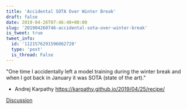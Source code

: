 ```yaml
---
title: 'Accidental SOTA Over Winter Break'
draft: false
date: 2019-04-26T07:46:40+00:00
slug: '201904260746-accidental-sota-over-winter-break'
is_tweet: true
tweet_info:
  id: '1121576291596062720'
  type: 'post'
  is_thread: False
---
```




"One time I accidentally left a model training during the winter break and when I got back in January it was SOTA (state of the art)."

- Andrej Karpathy <https://karpathy.github.io/2019/04/25/recipe/>

[Discussion](https://x.com/sytelus/status/1121576291596062720)
